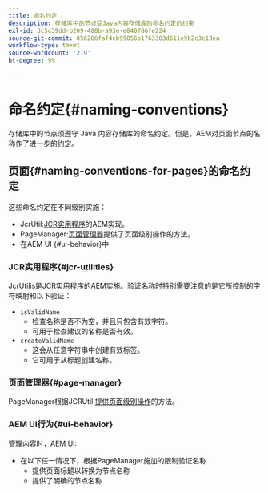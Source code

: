 ```yaml
---
title: 命名约定
description: 存储库中的节点受Java内容存储库的命名约定的约束
exl-id: 3c5c39dd-b209-488b-a93e-e840786fe224
source-git-commit: 856266faf4cb99056b1763383d611e9b2c3c13ea
workflow-type: tm+mt
source-wordcount: '219'
ht-degree: 9%

---
```


# 命名约定{#naming-conventions}

存储库中的节点须遵守 Java 内容存储库的命名约定。但是，AEM对页面节点的名称作了进一步的约定。

## 页面{#naming-conventions-for-pages}的命名约定

这些命名约定在不同级别实施：

* JcrUtil:[JCR实用程序](#jcr-utilities)的AEM实现。
* PageManager:[页面管理器](#page-manager)提供了页面级别操作的方法。
* 在AEM UI {#ui-behavior}中

### JCR实用程序{#jcr-utilities}

[](https://experienceleague.adobe.com/docs/experience-manager-cloud-service-javadoc/com/day/cq/commons/jcr/JcrUtil.html) JcrUtilis是JCR实用程序的AEM实施。验证名称时特别需要注意的是它所控制的字符映射和以下验证：

* `isValidName`
   * 检查名称是否不为空，并且只包含有效字符。
   * 可用于检查建议的名称是否有效。
* `createValidName`
   * 这会从任意字符串中创建有效标签。
   * 它可用于从标题创建名称。

### 页面管理器{#page-manager}

[](https://experienceleague.adobe.com/docs/experience-manager-cloud-service-javadoc/com/day/cq/wcm/api/PageManager.html) PageManager根据JCRUtil [提供页面级别操作](#jcr-utilities)的方法。

### AEM UI行为{#ui-behavior}

管理内容时，AEM UI:

* 在以下任一情况下，根据PageManager施加的限制验证名称：
   * 提供页面标题以转换为节点名称
   * 提供了明确的节点名称
